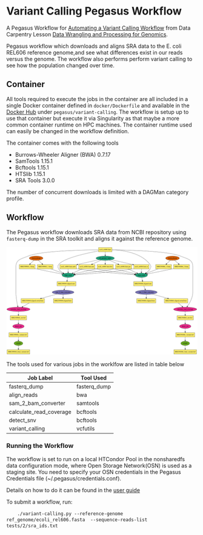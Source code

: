 # Variant Calling Pegasus Workflow

A Pegasus Workflow for 
[Automating a Variant Calling Workflow](https://datacarpentry.org/wrangling-genomics/05-automation/index.html) 
from Data Carpentry Lesson 
[Data Wrangling and Processing for Genomics](https://datacarpentry.org/wrangling-genomics/).

Pegasus workflow which downloads and aligns SRA data to the E. coli 
REL606 reference genome,and see what differences exist in our reads versus
the genome. The workflow also performs perform  variant calling to see how 
the population changed over time. 

## Container
All tools required to execute the jobs in the container are all included in
a single Docker container defined in `docker/Dockerfile` and available in the
[Docker Hub](https://hub.docker.com/repository/docker/pegasus/variant-calling) under
`pegasus/variant-calling`. The workflow is setup up to use that container
but execute it via Singularity as that maybe a more common container
runtime on HPC machines. The container runtime used can easily be
changed in the workflow definition.

The container comes with the following tools
* Burrows-Wheeler Aligner (BWA) 0.7.17
* SamTools 1.15.1
* Bcftools 1.15.1
* HTSlib   1.15.1
* SRA Tools 3.0.0

The number of concurrent downloads is limited with a DAGMan
category profile.

## Workflow

The Pegasus workflow downloads SRA data from NCBI repository using
`fasterq-dump` in the SRA toolkit and aligns it against the reference 
genome.

![Pegasus Variant Calling Workflow for 2 SRA reads ](/images/workflow.png)

The tools used for various jobs in the worklfow are listed in table below

| Job Label                 | Tool Used        |
| --------------------------|----------------- |
| fasterq_dump              | fasterq_dump     |
| align_reads               | bwa              |
| sam_2_bam_converter       | samtools         |
| calculate_read_coverage   | bcftools         |
| detect_snv                | bcftools         |
| variant_calling           | vcfutils         |

### Running the Workflow

The workflow is set to run on a local HTCondor Pool in the nonsharedfs
data configuration mode, where Open Storage Network(OSN) is used as
a staging site. You need to specify your OSN credentials in the Pegasus
Credentials file (~/.pegasus/credentials.conf). 

Details on how to do it can be found in the 
[user guide](https://pegasus.isi.edu/docs/5.0.3dev/reference-guide/data-management.html#open-storage-network-osn-osn)

To submit a workflow, run:
```
    ./variant-calling.py --reference-genome ref_genome/ecoli_rel606.fasta  --sequence-reads-list tests/2/sra_ids.txt 
```
